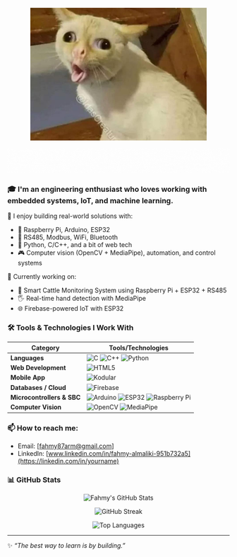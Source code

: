 <p align="center">
  <img src="https://raw.githubusercontent.com/FahmyAlmaliki/FahmyAlmaliki/main/CAT.jpg" width="400px" alt="Profile Picture">
</p>

<p align="center">
  <img src="https://raw.githubusercontent.com/FahmyAlmaliki/FahmyAlmaliki/main/Runningtext.gif" alt="Running Text">
</p>



### 🎓 I'm an engineering enthusiast who loves working with **embedded systems**, **IoT**, and **machine learning**.

🚀 I enjoy building real-world solutions with:
- 🧠 Raspberry Pi, Arduino, ESP32
- 📡 RS485, Modbus, WiFi, Bluetooth
- 🤖 Python, C/C++, and a bit of web tech
- 🎮 Computer vision (OpenCV + MediaPipe), automation, and control systems

🔧 Currently working on:
- 🐓 Smart Cattle Monitoring System using Raspberry Pi + ESP32 + RS485
- 🖐️ Real-time hand detection with MediaPipe
- 🌐 Firebase-powered IoT with ESP32

### 🛠️ **Tools & Technologies I Work With**

| Category                  | Tools/Technologies                                                                 |
|---------------------------|------------------------------------------------------------------------------------|
| **Languages**             | ![C](https://img.shields.io/badge/C-00599C?style=for-the-badge&logo=c&logoColor=white) ![C++](https://img.shields.io/badge/C++-00599C?style=for-the-badge&logo=c%2B%2B&logoColor=white) ![Python](https://img.shields.io/badge/Python-3776AB?style=for-the-badge&logo=python&logoColor=white) |
| **Web Development**       | ![HTML5](https://img.shields.io/badge/HTML5-E34F26?style=for-the-badge&logo=html5&logoColor=white) |
| **Mobile App**            | ![Kodular](https://img.shields.io/badge/Kodular-3F51B5?style=for-the-badge&logo=kodular&logoColor=white) |
| **Databases / Cloud**     | ![Firebase](https://img.shields.io/badge/Firebase-FFCA28?style=for-the-badge&logo=firebase&logoColor=black) |
| **Microcontrollers & SBC**| ![Arduino](https://img.shields.io/badge/Arduino-00979D?style=for-the-badge&logo=arduino&logoColor=white) ![ESP32](https://img.shields.io/badge/ESP32-000000?style=for-the-badge&logo=espressif&logoColor=white) ![Raspberry Pi](https://img.shields.io/badge/Raspberry%20Pi-C51A4A?style=for-the-badge&logo=raspberry-pi&logoColor=white) |
| **Computer Vision**       | ![OpenCV](https://img.shields.io/badge/OpenCV-5C3EE8?style=for-the-badge&logo=opencv&logoColor=white) ![MediaPipe](https://img.shields.io/badge/MediaPipe-FF6F00?style=for-the-badge&logo=mediapipe&logoColor=white) |



### 📫 How to reach me:
- Email: [fahmy87arm@gmail.com]
- LinkedIn: [www.linkedin.com/in/fahmy-almaliki-951b732a5](https://linkedin.com/in/yourname)

### 📊 GitHub Stats

<p align="center">
  <img src="https://github-readme-stats.vercel.app/api?username=FahmyAlmaliki&show_icons=true&theme=dracula&hide=prs" alt="Fahmy's GitHub Stats" />
</p>

<p align="center">
  <img src="https://github-readme-streak-stats.herokuapp.com/?user=FahmyAlmaliki&theme=dracula" alt="GitHub Streak" />
</p>

<p align="center">
  <img src="https://github-readme-stats.vercel.app/api/top-langs/?username=FahmyAlmaliki&layout=compact&theme=dracula" alt="Top Languages" />
</p>


---

✨ *“The best way to learn is by building.”*  
